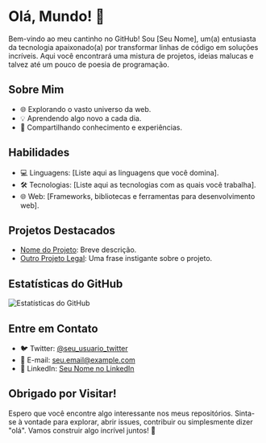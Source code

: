 # Olá, Mundo! 👋

Bem-vindo ao meu cantinho no GitHub! Sou [Seu Nome], um(a) entusiasta da tecnologia apaixonado(a) por transformar linhas de código em soluções incríveis. Aqui você encontrará uma mistura de projetos, ideias malucas e talvez até um pouco de poesia de programação.

## Sobre Mim

- 🌐 Explorando o vasto universo da web.
- 💡 Aprendendo algo novo a cada dia.
- 🚀 Compartilhando conhecimento e experiências.

## Habilidades

- 💻 Linguagens: [Liste aqui as linguagens que você domina].
- 🛠️ Tecnologias: [Liste aqui as tecnologias com as quais você trabalha].
- 🌐 Web: [Frameworks, bibliotecas e ferramentas para desenvolvimento web].

## Projetos Destacados

- [Nome do Projeto](link-para-o-projeto): Breve descrição.
- [Outro Projeto Legal](link-para-o-projeto): Uma frase instigante sobre o projeto.

## Estatísticas do GitHub

![Estatísticas do GitHub](https://github-readme-stats.vercel.app/api?username=acamposs&show_icons=true&count_private=true&hide=prs,issues,contribs)

## Entre em Contato

- 🐦 Twitter: [@seu_usuario_twitter](https://twitter.com/seu_usuario_twitter)
- 📧 E-mail: seu.email@example.com
- 💼 LinkedIn: [Seu Nome no LinkedIn](https://www.linkedin.com/in/seu-nome/)

## Obrigado por Visitar!

Espero que você encontre algo interessante nos meus repositórios. Sinta-se à vontade para explorar, abrir issues, contribuir ou simplesmente dizer "olá". Vamos construir algo incrível juntos! 🚀

